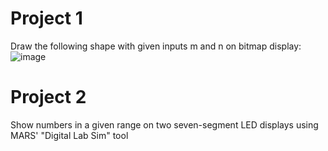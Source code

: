 # Project 1
Draw the following shape with given inputs m and n on bitmap display:
![image](https://user-images.githubusercontent.com/43942535/103443602-f2c2ee80-4c2e-11eb-9177-1590c8762387.png)

# Project 2
Show numbers in a given range on two seven-segment LED displays using MARS' "Digital Lab Sim" tool
